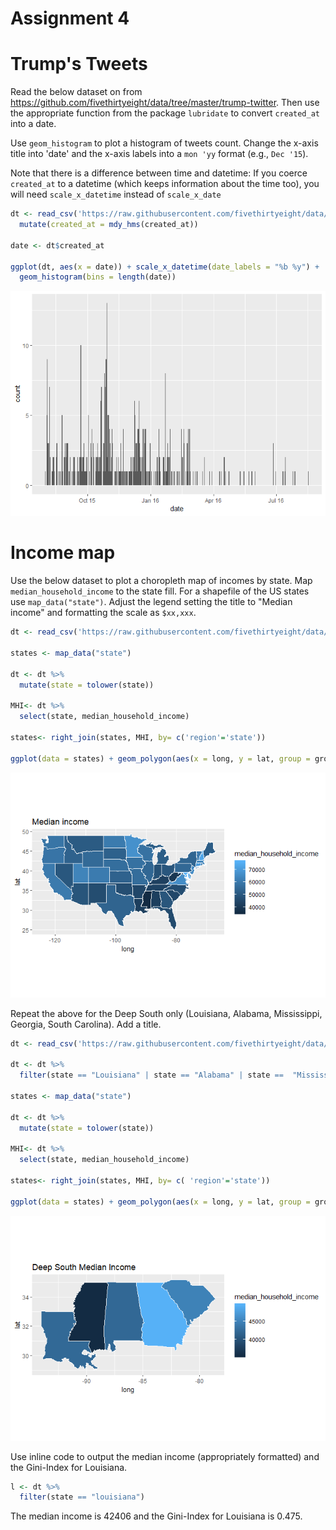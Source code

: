 Assignment 4
================

Trump's Tweets
==============

Read the below dataset on from <https://github.com/fivethirtyeight/data/tree/master/trump-twitter>. Then use the appropriate function from the package `lubridate` to convert `created_at` into a date.

Use `geom_histogram` to plot a histogram of tweets count. Change the x-axis title into 'date' and the x-axis labels into a `mon 'yy` format (e.g., `Dec '15`).

Note that there is a difference between time and datetime: If you coerce `created_at` to a datetime (which keeps information about the time too), you will need `scale_x_datetime` instead of `scale_x_date`

``` r
dt <- read_csv('https://raw.githubusercontent.com/fivethirtyeight/data/master/trump-twitter/realDonaldTrump_poll_tweets.csv')  %>%
  mutate(created_at = mdy_hms(created_at))

date <- dt$created_at

ggplot(dt, aes(x = date)) + scale_x_datetime(date_labels = "%b %y") +
  geom_histogram(bins = length(date))
```

![](README_files/figure-markdown_github/unnamed-chunk-1-1.png)

Income map
==========

Use the below dataset to plot a choropleth map of incomes by state. Map `median_household_income` to the state fill. For a shapefile of the US states use `map_data("state")`. Adjust the legend setting the title to "Median income" and formatting the scale as `$xx,xxx`.

``` r
dt <- read_csv('https://raw.githubusercontent.com/fivethirtyeight/data/master/hate-crimes/hate_crimes.csv')

states <- map_data("state")

dt <- dt %>%
  mutate(state = tolower(state))

MHI<- dt %>%
  select(state, median_household_income)

states<- right_join(states, MHI, by= c('region'='state'))

ggplot(data = states) + geom_polygon(aes(x = long, y = lat, group = group, fill = median_household_income), color = "white") + coord_fixed(1.3)+ labs(title = 'Median income')
```

![](README_files/figure-markdown_github/unnamed-chunk-2-1.png)

Repeat the above for the Deep South only (Louisiana, Alabama, Mississippi, Georgia, South Carolina). Add a title.

``` r
dt <- read_csv('https://raw.githubusercontent.com/fivethirtyeight/data/master/hate-crimes/hate_crimes.csv')

dt <- dt %>% 
  filter(state == "Louisiana" | state == "Alabama" | state ==  "Mississippi" | state ==  "Georgia" |state ==  "South Carolina")

states <- map_data("state")

dt <- dt %>%
  mutate(state = tolower(state))

MHI<- dt %>%
  select(state, median_household_income)

states<- right_join(states, MHI, by= c( 'region'='state'))

ggplot(data = states) + geom_polygon(aes(x = long, y = lat, group = group, fill = median_household_income), color = "white") + coord_fixed(1.3)+ labs(title = 'Deep South Median Income')
```

![](README_files/figure-markdown_github/unnamed-chunk-3-1.png)

Use inline code to output the median income (appropriately formatted) and the Gini-Index for Louisiana.

``` r
l <- dt %>%
  filter(state == "louisiana")
```

The median income is 42406 and the Gini-Index for Louisiana is 0.475.
